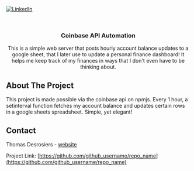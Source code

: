 <!--
*** Thanks for checking out the Best-README-Template. If you have a suggestion
*** that would make this better, please fork the repo and create a pull request
*** or simply open an issue with the tag "enhancement".
*** Thanks again! Now go create something AMAZING! :D
***
***
***
*** To avoid retyping too much info. Do a search and replace for the following:
*** github_username, repo_name, twitter_handle, email, project_title, project_description
-->



<!-- PROJECT SHIELDS -->
<!--
*** I'm using markdown "reference style" links for readability.
*** Reference links are enclosed in brackets [ ] instead of parentheses ( ).
*** See the bottom of this document for the declaration of the reference variables
*** for contributors-url, forks-url, etc. This is an optional, concise syntax you may use.
*** https://www.markdownguide.org/basic-syntax/#reference-style-links
-->
[![LinkedIn][linkedin-shield]][linkedin-url]



<!-- PROJECT LOGO -->
<br />
<p align="center">
  <h3 align="center">Coinbase API Automation</h3>

  <p align="center">
    This is a simple web server that posts hourly account balance updates to a google sheet, that I later use to update a personal finance dashboard! It helps me keep track of my finances in ways that I don't even have to be thinking about.
  </p>
</p>


<!-- ABOUT THE PROJECT -->
## About The Project

This project is made possible via the coinbase api on npmjs. Every 1 hour, a setinterval function fetches my account balance and updates certain rows in a google sheets spreadsheet. Simple, yet elegant!

<!-- CONTACT -->
## Contact

Thomas Desrosiers - [website](https://www.tdesrosi.com)

Project Link: [https://github.com/github_username/repo_name](https://github.com/github_username/repo_name)



<!-- MARKDOWN LINKS & IMAGES -->
<!-- https://www.markdownguide.org/basic-syntax/#reference-style-links -->
[linkedin-shield]: https://img.shields.io/badge/-LinkedIn-black.svg?style=for-the-badge&logo=linkedin&colorB=555
[linkedin-url]: https://www.linkedin.com/in/thomas-desrosiers-407ab7162/